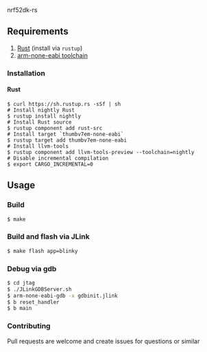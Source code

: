 nrf52dk-rs

## Requirements
1. [Rust](http://www.rust-lang.org/) (install via `rustup`)
3. [arm-none-eabi toolchain](https://developer.arm.com/open-source/gnu-toolchain/gnu-rm/downloads)

### Installation

#### Rust
```
$ curl https://sh.rustup.rs -sSf | sh
# Install nightly Rust
$ rustup install nightly
# Install Rust source
$ rustup component add rust-src
# Install target `thumbv7em-none-eabi`
$ rustup target add thumbv7em-none-eabi
# Install llvm-tools
$ rustup component add llvm-tools-preview --toolchain=nightly
# Disable incremental compilation
$ export CARGO_INCREMENTAL=0
```

## Usage

### Build
```bash
$ make
```
### Build and flash via JLink
```bash
$ make flash app=blinky
```
 
### Debug via gdb
```bash
$ cd jtag
$ ./JLinkGDBServer.sh
$ arm-none-eabi-gdb -x gdbinit.jlink
$ b reset_handler
$ b main
```

### Contributing

Pull requests are welcome and create issues for questions or similar
